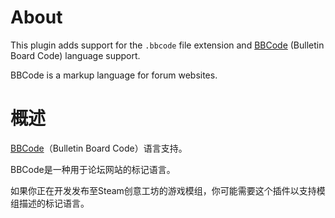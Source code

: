 # About
This plugin adds support for the `.bbcode` file extension and [BBCode](https://www.bbcode.org/) (Bulletin Board Code) language support.

BBCode is a markup language for forum websites.

# 概述

[BBCode](https://www.bbcode.org/)（Bulletin Board Code）语言支持。

BBCode是一种用于论坛网站的标记语言。

如果你正在开发发布至Steam创意工坊的游戏模组，你可能需要这个插件以支持模组描述的标记语言。
